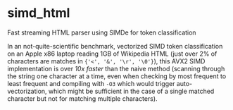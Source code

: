 # simd_html
Fast streaming HTML parser using SIMDe for token classification

In an not-quite-scientific benchmark, vectorized SIMD token classification on an Apple x86 laptop reading 1GB of Wikipedia HTML (just over 2% of characters are matches in `{'<', '&', '\r', '\0'}`), this AVX2 SIMD implementation is over *10x faster* than the naive method (scanning through the string one character at a time, even when checking by most frequent to least frequent and compiling with `-O3` which would trigger auto-vectorization, which might be sufficient in the case of a single matched character but not for matching multiple characters).